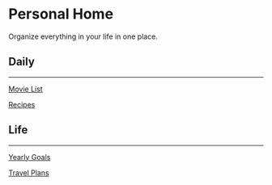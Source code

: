 Personal Home
=============

Organize everything in your life in one place.

Daily
-----

------------------------------------------------------------------------

[Movie List](Personal%20Home%20e865906a5adc4510a33c69e97cb4a82d/Movie%20List%20e2d37dc3b1234e0498ceef82071510de.md)

[Recipes](Personal%20Home%20e865906a5adc4510a33c69e97cb4a82d/Recipes%20fb64bdb8df6d4cd2a90b6a34b096196d.csv)

Life
----

------------------------------------------------------------------------

[Yearly Goals](Personal%20Home%20e865906a5adc4510a33c69e97cb4a82d/Yearly%20Goals%2025bcdb95c3a74df08faeaee6ab0ce6cc.md)

[Travel Plans](Personal%20Home%20e865906a5adc4510a33c69e97cb4a82d/Travel%20Plans%205e549e8d591642e2aca9f1867713ff75.csv)
